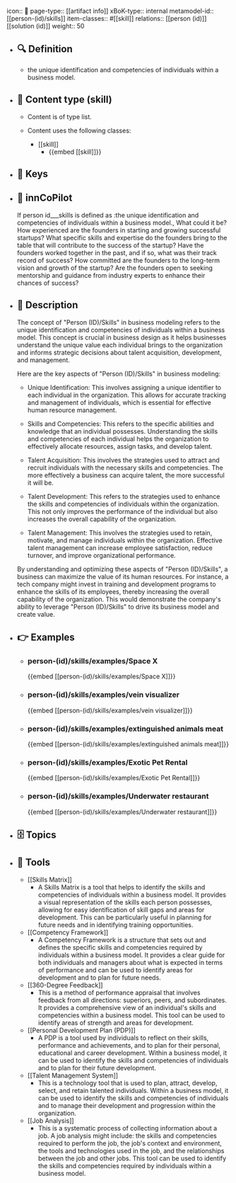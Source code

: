 icon:: 🧿
page-type:: [[artifact info]]
xBoK-type:: internal
metamodel-id:: [[person-(id)/skills]]
item-classes:: #[[skill]]
relations:: [[person (id)]] [[solution (id)]]
weight:: 50

- ## 🔍 Definition
  - the unique identification and competencies of individuals within a business model.
- ## 📰 Content type (skill)
  - Content is of type list.
  
  - Content uses the following classes:
    - [[skill]]
      - {{embed [[skill]]}}
  
- ## 🔑 Keys
  
- ## 🤖 innCoPilot
  If person id___skills is defined as :the unique identification and competencies of individuals within a business model., What could it be?How experienced are the founders in starting and growing successful startups?
  What specific skills and expertise do the founders bring to the table that will contribute to the success of the startup?
  Have the founders worked together in the past, and if so, what was their track record of success?
  How committed are the founders to the long-term vision and growth of the startup?
  Are the founders open to seeking mentorship and guidance from industry experts to enhance their chances of success?
- ## 📖 Description
  The concept of "Person (ID)/Skills" in business modeling refers to the unique identification and competencies of individuals within a business model. This concept is crucial in business design as it helps businesses understand the unique value each individual brings to the organization and informs strategic decisions about talent acquisition, development, and management.
  
  Here are the key aspects of "Person (ID)/Skills" in business modeling:
  
  - Unique Identification: This involves assigning a unique identifier to each individual in the organization. This allows for accurate tracking and management of individuals, which is essential for effective human resource management.
  
  - Skills and Competencies: This refers to the specific abilities and knowledge that an individual possesses. Understanding the skills and competencies of each individual helps the organization to effectively allocate resources, assign tasks, and develop talent.
  
  - Talent Acquisition: This involves the strategies used to attract and recruit individuals with the necessary skills and competencies. The more effectively a business can acquire talent, the more successful it will be.
  
  - Talent Development: This refers to the strategies used to enhance the skills and competencies of individuals within the organization. This not only improves the performance of the individual but also increases the overall capability of the organization.
  
  - Talent Management: This involves the strategies used to retain, motivate, and manage individuals within the organization. Effective talent management can increase employee satisfaction, reduce turnover, and improve organizational performance.
  
  By understanding and optimizing these aspects of "Person (ID)/Skills", a business can maximize the value of its human resources. For instance, a tech company might invest in training and development programs to enhance the skills of its employees, thereby increasing the overall capability of the organization. This would demonstrate the company's ability to leverage "Person (ID)/Skills" to drive its business model and create value.
- ## 👉 Examples
  - ### person-(id)/skills/examples/Space X
    {{embed [[person-(id)/skills/examples/Space X]]}}
  - ### person-(id)/skills/examples/vein visualizer
    {{embed [[person-(id)/skills/examples/vein visualizer]]}}
  - ### person-(id)/skills/examples/extinguished animals meat
    {{embed [[person-(id)/skills/examples/extinguished animals meat]]}}
  - ### person-(id)/skills/examples/Exotic Pet Rental
    {{embed [[person-(id)/skills/examples/Exotic Pet Rental]]}}
  - ### person-(id)/skills/examples/Underwater restaurant
    {{embed [[person-(id)/skills/examples/Underwater restaurant]]}}
  
- ## 🗄️ Topics
  
- ## 🧰 Tools
  - [[Skills Matrix]]
    - A Skills Matrix is a tool that helps to identify the skills and competencies of individuals within a business model. It provides a visual representation of the skills each person possesses, allowing for easy identification of skill gaps and areas for development. This can be particularly useful in planning for future needs and in identifying training opportunities.
  - [[Competency Framework]]
    - A Competency Framework is a structure that sets out and defines the specific skills and competencies required by individuals within a business model. It provides a clear guide for both individuals and managers about what is expected in terms of performance and can be used to identify areas for development and to plan for future needs.
  - [[360-Degree Feedback]]
    - This is a method of performance appraisal that involves feedback from all directions: superiors, peers, and subordinates. It provides a comprehensive view of an individual's skills and competencies within a business model. This tool can be used to identify areas of strength and areas for development.
  - [[Personal Development Plan (PDP)]]
    - A PDP is a tool used by individuals to reflect on their skills, performance and achievements, and to plan for their personal, educational and career development. Within a business model, it can be used to identify the skills and competencies of individuals and to plan for their future development.
  - [[Talent Management System]]
    - This is a technology tool that is used to plan, attract, develop, select, and retain talented individuals. Within a business model, it can be used to identify the skills and competencies of individuals and to manage their development and progression within the organization.
  - [[Job Analysis]]
    - This is a systematic process of collecting information about a job. A job analysis might include: the skills and competencies required to perform the job, the job's context and environment, the tools and technologies used in the job, and the relationships between the job and other jobs. This tool can be used to identify the skills and competencies required by individuals within a business model.
